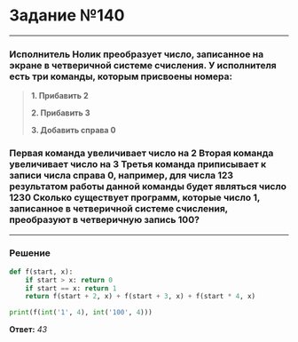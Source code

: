 # Задание №140

---

### Исполнитель Нолик преобразует число, записанное на экране в четверичной системе счисления. У исполнителя есть три команды, которым присвоены номера:
> **1. Прибавить 2**
>
> **2. Прибавить 3**
>
> **3. Добавить справа 0**

### Первая команда увеличивает число на 2 Вторая команда увеличивает число на 3 Третья команда приписывает к записи числа справа 0, например, для числа 123 результатом работы данной команды будет являться число 1230 Сколько существует программ, которые число 1, записанное в четверичной системе счисления, преобразуют в четверичную запись 100?

---

### Решение

```python
def f(start, x):
    if start > x: return 0
    if start == x: return 1
    return f(start + 2, x) + f(start + 3, x) + f(start * 4, x)

print(f(int('1', 4), int('100', 4)))
```

**Ответ:** _43_